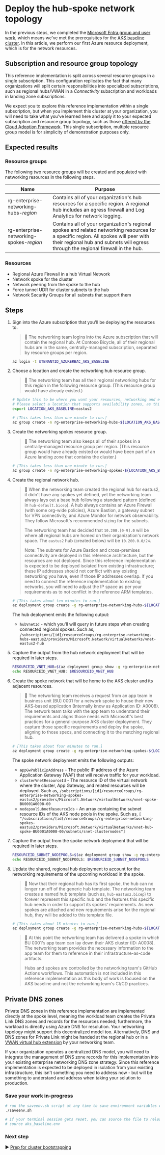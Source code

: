 # Deploy the hub-spoke network topology

In the previous steps, we completed the [Microsoft Entra group and user work](./03-microsoft-entra-id.md), which means we've met the prerequisites for the [AKS baseline cluster](../../). In this article, we perform our first Azure resource deployment, which is for the network resources.

## Subscription and resource group topology

This reference implementation is split across several resource groups in a single subscription. This configuration replicates the fact that many organizations will split certain responsibilities into specialized subscriptions, such as regional hubs/VWAN in a *Connectivity* subscription and workloads in landing zone subscriptions.

We expect you to explore this reference implementation within a single subscription, but when you implement this cluster at your organization, you will need to take what you've learned here and apply it to your expected subscription and resource group topology, such as those [offered by the Cloud Adoption Framework](https://learn.microsoft.com/azure/cloud-adoption-framework/decision-guides/subscriptions/). This single subscription, multiple resource group model is for simplicity of demonstration purposes only.

## Expected results

### Resource groups

The following two resource groups will be created and populated with networking resources in the following steps.

| Name                            | Purpose                                   |
|---------------------------------|-------------------------------------------|
| rg-enterprise-networking-hubs-_region_   | Contains all of your organization's hub resources for a specific region. A regional hub includes an egress firewall and Log Analytics for network logging. |
| rg-enterprise-networking-spokes-_region_ | Contains all of your organization's regional spokes and related networking resources for a specific region. All spokes will peer with their regional hub and subnets will egress through the regional firewall in the hub. |

### Resources

- Regional Azure Firewall in a hub Virtual Network
- Network spoke for the cluster
- Network peering from the spoke to the hub
- Force tunnel UDR for cluster subnets to the hub
- Network Security Groups for all subnets that support them

## Steps

1. Sign into the Azure subscription that you'll be deploying the resources to.

   > :book: The networking team logins into the Azure subscription that will contain the regional hub. At Contoso Bicycle, all of their regional hubs are in the same, centrally-managed subscription, separated by resource groups per region.

   ```bash
   az login -t $TENANTID_AZURERBAC_AKS_BASELINE
   ```

1. Choose a location and create the networking hub resource group.

   > :book: The networking team has all their regional networking hubs for this region in the following resource group. (This resource group would have already existed.)

   ```bash
   # Update this to be where you want your resources, networking and eventually cluster, to be deployed
   # Please select a location that supports availability zones, as this reference implementation depends on it
   export LOCATION_AKS_BASELINE=eastus2

   # [This takes less than one minute to run.]
   az group create -n rg-enterprise-networking-hubs-${LOCATION_AKS_BASELINE} -l $LOCATION_AKS_BASELINE
   ```

1. Create the networking spokes resource group.

   > :book: The networking team also keeps all of their spokes in a centrally-managed resource group per region. (This resource group would have already existed or would have been part of an Azure landing zone that contains the cluster.)

   ```bash
   # [This takes less than one minute to run.]
   az group create -n rg-enterprise-networking-spokes-${LOCATION_AKS_BASELINE} -l $LOCATION_AKS_BASELINE
   ```

1. Create the regional network hub.

   > :book: When the networking team created the regional hub for eastus2, it didn't have any spokes yet defined, yet the networking team always lays out a base hub following a standard pattern (defined in `hub-default.bicep`). A hub always contains an Azure Firewall (with some org-wide policies), Azure Bastion, a gateway subnet for VPN connectivity, and Azure Monitor for network observability. They follow Microsoft's recommended sizing for the subnets.
   >
   > The networking team has decided that `10.200.[0-9].0` will be where all regional hubs are homed on their organization's network space. The `eastus2` hub (created below) will be `10.200.0.0/24`.
   >
   > Note: The subnets for Azure Bastion and cross-premises connectivity are deployed in this reference architecture, but the resources are not deployed. Since this reference implementation is expected to be deployed isolated from existing infrastructure; these IP addresses should not conflict with any existing networking you have, even if those IP addresses overlap. If you need to connect the reference implementation to existing networks, you will need to adjust the IP space as per your requirements as to not conflict in the reference ARM templates.

   ```bash
   # [This takes about ten minutes to run.]
   az deployment group create -g rg-enterprise-networking-hubs-${LOCATION_AKS_BASELINE} -f networking/hub-default.bicep
   ```

   The hub deployment emits the following output:

      - `hubVnetId` - which you'll will query in future steps when creating connected regional spokes. Such as, `/subscriptions/[id]/resourceGroups/rg-enterprise-networking-hubs-eastus2/providers/Microsoft.Network/virtualNetworks/vnet-eastus2-hub`

1. Capture the output from the hub network deployment that will be required in later steps.

   ```bash
   RESOURCEID_VNET_HUB=$(az deployment group show -g rg-enterprise-networking-hubs-${LOCATION_AKS_BASELINE} -n hub-default --query properties.outputs.hubVnetId.value -o tsv)
   echo RESOURCEID_VNET_HUB: $RESOURCEID_VNET_HUB
   ```

1. Create the spoke network that will be home to the AKS cluster and its adjacent resources.

   > :book: The networking team receives a request from an app team in business unit (BU) 0001 for a network spoke to house their new AKS-based application (Internally know as Application ID: A0008). The network team talks with the app team to understand their requirements and aligns those needs with Microsoft's best practices for a general-purpose AKS cluster deployment. They capture those specific requirements and deploy the spoke, aligning to those specs, and connecting it to the matching regional hub.

   ```bash
   # [This takes about four minutes to run.]
   az deployment group create -g rg-enterprise-networking-spokes-${LOCATION_AKS_BASELINE} -f networking/spoke-BU0001A0008.bicep -p hubVnetResourceId="${RESOURCEID_VNET_HUB}"
   ```

   The spoke network deployment emits the following outputs:

     - `appGwPublicIpAddress` - The public IP address of the Azure Application Gateway (WAF) that will receive traffic for your workload.
     - `clusterVnetResourceId` - The resource ID of the virtual network where the cluster, App Gateway, and related resources will be deployed. Such as, `/subscriptions/[id]/resourceGroups/rg-enterprise-networking-spokes-eastus2/providers/Microsoft.Network/virtualNetworks/vnet-spoke-BU0001A0008-00`
     - `nodepoolSubnetResourceIds` - An array containing the subnet resource IDs of the AKS node pools in the spoke. Such as, `[ "/subscriptions/[id]/resourceGroups/rg-enterprise-networking-spokes-eastus2/providers/Microsoft.Network/virtualNetworks/vnet-hub-spoke-BU0001A0008-00/subnets/snet-clusternodes"]`

1. Capture the output from the spoke network deployment that will be required in later steps.

   ```bash
   RESOURCEID_SUBNET_NODEPOOLS=$(az deployment group show -g rg-enterprise-networking-spokes-${LOCATION_AKS_BASELINE} -n spoke-BU0001A0008 --query properties.outputs.nodepoolSubnetResourceIds.value -o json)
   echo RESOURCEID_SUBNET_NODEPOOLS: $RESOURCEID_SUBNET_NODEPOOLS
   ```

1. Update the shared, regional hub deployment to account for the networking requirements of the upcoming workload in the spoke.

   > :book: Now that their regional hub has its first spoke, the hub can no longer run off of the generic hub template. The networking team creates a named hub template (such as, `hub-eastus2.bicep`) to forever represent this specific hub and the features this specific hub needs in order to support its spokes' requirements. As new spokes are attached and new requirements arise for the regional hub, they will be added to this template file.

   ```bash
   # [This takes about 15 minutes to run.]
   az deployment group create -g rg-enterprise-networking-hubs-${LOCATION_AKS_BASELINE} -f networking/hub-regionA.bicep -p nodepoolSubnetResourceIds="${RESOURCEID_SUBNET_NODEPOOLS}"
   ```

   > :book: At this point the networking team has delivered a spoke in which BU 0001's app team can lay down their AKS cluster (ID: A0008). The networking team provides the necessary information to the app team for them to reference in their infrastructure-as-code artifacts.
   >
   > Hubs and spokes are controlled by the networking team's GitHub Actions workflows. This automation is not included in this reference implementation as this body of work is focused on the AKS baseline and not the networking team's CI/CD practices.

## Private DNS zones

Private DNS zones in this reference implementation are implemented directly at the spoke level, meaning the workload team creates the Private Link DNS zones and records for the resources needed; furthermore, the workload is directly using Azure DNS for resolution. Your networking topology might support this decentralized model too. Alternatively, DNS and DNS zones for Private Link might be handed at the regional hub or in a [VWAN virtual hub extension](https://learn.microsoft.com/azure/architecture/guide/networking/private-link-virtual-wan-dns-virtual-hub-extension-pattern) by your networking team.

If your organization operates a centralized DNS model, you will need to integrate the management of DNS zone records for this implementation into your existing enterprise networking DNS zone strategy. Since this reference implementation is expected to be deployed in isolation from your existing infrastructure, this isn't something you need to address now - but will be something to understand and address when taking your solution to production.

### Save your work in-progress

```bash
# run the saveenv.sh script at any time to save environment variables created above to aks_baseline.env
./saveenv.sh

# if your terminal session gets reset, you can source the file to reload the environment variables
# source aks_baseline.env
```

### Next step

:arrow_forward: [Prep for cluster bootstrapping](./05-bootstrap-prep.md)
